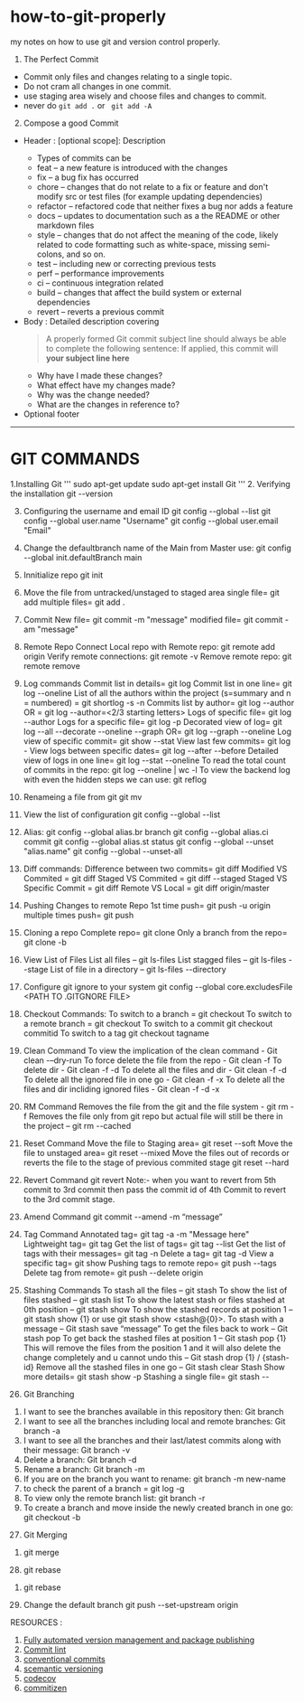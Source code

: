 # how-to-git-properly
my notes on how to use git and version control properly.

1. The Perfect Commit
  - Commit only files and changes relating to a single topic.
  - Do not cram all changes in one commit. 
  - use staging area wisely and choose files and changes to commit. 
  - never do ```git add .``` or ``` git add -A```
  
2. Compose a good Commit 
  - Header : <type>[optional scope]: Description
    - Types of commits can be
    - feat – a new feature is introduced with the changes
    - fix – a bug fix has occurred
    - chore – changes that do not relate to a fix or feature and don't modify src or test files (for example updating dependencies)
    - refactor – refactored code that neither fixes a bug nor adds a feature
    - docs – updates to documentation such as a the README or other markdown files
    - style – changes that do not affect the meaning of the code, likely related to code formatting such as white-space, missing semi-colons, and so on.
    - test – including new or correcting previous tests
    - perf – performance improvements
    - ci – continuous integration related
    - build – changes that affect the build system or external dependencies
    - revert – reverts a previous commit
  - Body : Detailed description covering
    >A properly formed Git commit subject line should always be able to complete the following sentence: If applied, this commit will **your subject line here**
    - Why have I made these changes?
    - What effect have my changes made?
    - Why was the change needed?
    - What are the changes in reference to?
  - Optional footer
  
---

# GIT COMMANDS
  
1.Installing Git
  '''
  sudo apt-get update
  sudo apt-get install Git
  '''
2. Verifying the installation
  git --version

3. Configuring the username and email ID
  git config --global --list
  git config --global user.name "Username"
  git config --global user.email "Email"

4. Change the defaultbranch name of the Main from Master use:
  git config --global init.defaultBranch main

5. Innitialize repo
  git init

6. Move the file from untracked/unstaged to staged area
  single file= git add <file name>
  multiple files=  git add .

7. Commit 
  New file= git commit -m "message"
  modified file= git commit -am "message"

8. Remote Repo
  Connect Local repo with Remote repo: git remote add origin <repo url>
  Verify remote connections: git remote -v
  Remove remote repo: git remote remove <name of the remote repo>

9. Log commands
  Commit list in details= git log
  Commit list in one line= git log --oneline
  List of all the authors within the project (s=summary and n = numbered) = git shortlog -s -n
  Commits list by author= git log --author <Author Name>
  OR = git log --author=<2/3 starting letters>
  Logs of specific file= git log --author <Author Name> <filename>
  Logs for a specific file= git log -p <fileName>
  Decorated view of log= git log --all --decorate --oneline --graph
  OR= git log --graph --oneline
  Log view of specific commit= git show <comitid> --stat
  View last few commits= git log -<no of commits you want to view>
  View logs between specific dates= git log --after <date> --before <date>
  Detailed view of logs in one line= git log --stat --oneline
  To read the total count of commits in the repo: git log --oneline | wc -l
  To view the backend log with even the hidden steps we can use: git reflog

10. Renameing a file from git
  git mv <old name> <new name>

11. View the list of configuration
  git config --global --list

12. Alias:
  git config --global alias.br branch
  git config --global alias.ci commit
  git config --global alias.st status
  git config --global --unset "alias.name"
  git config --global --unset-all

13. Diff commands:
  Difference between two commits= git diff <old commit> <new commit>
  Modified VS Commited = git diff <filename>
  Staged VS Commited = git diff --staged <Filename>
  Staged VS Specific Commit = git diff <commit ID>
  Remote VS Local = git diff origin/master

14. Pushing Changes to remote Repo
  1st time push= git push -u origin <remote branch>
  multiple times push= git push

15. Cloning a repo
  Complete repo= git clone <URL of the repo>
  Only a branch from the repo= git clone -b <Branch name><Repository URL>

16. View List of Files
  List all files – git ls-files
  List stagged files – git ls-files --stage
  List of file in a directory – git ls-files --directory <dir name>

17. Configure git ignore to your system
  git config --global core.excludesFile <PATH TO .GITGNORE FILE>

18. Checkout Commands:
  To switch to a branch = git checkout <branchname>
  To switch to a remote branch = git checkout <remotebranch>
  To switch to a commit git checkout commitid
  To switch to a tag git checkout tagname


19. Clean Command
 To view the implication of the clean command - Git clean -–dry-run
 To force delete the file from the repo - Git clean -f
 To delete dir - Git clean -f -d
 To delete all the files and dir - Git clean -f -d
 To delete all the ignored file in one go - Git clean -f -x
 To delete all the files and dir incliding ignored files - Git clean -f -d -x

20. RM Command
 Removes the file from the git and the file system - git rm -f <filename>
 Removes the file only from git repo but actual file will still be there in the project – git rm --cached <filename>

21. Reset Command
 Move the file to Staging area= git reset --soft <commit-id> 
 Move the file to unstaged area= git reset --mixed <commit-id> 
 Move the files out of records or reverts the file to the stage of previous commited stage git reset --hard <commit-id>

22. Revert Command
 git revert <commitID>
 Note:- when you want to revert from 5th commit to 3rd commit then pass the commit id of 4th Commit to revert to the 3rd commit stage.

23. Amend Command
 git commit --amend -m “message”

24. Tag Command
 Annotated tag= git tag -a <tagname> <commit-id> -m "Message here"
 Lightweight tag= git tag <tag name> <commit-id>
 Get the list of tags= git tag --list
 Get the list of tags with their messages= git tag -n
 Delete a tag= git tag -d <tagname>
 View a specific tag= git show <tagname> 
 Pushing tags to remote repo= git push --tags
 Delete tag from remote= git push --delete origin <tagname>

25. Stashing Commands
 To stash all the files – git stash
 To show the list of files stashed – git stash list
 To show the latest stash or files stashed at 0th position – git stash show
 To show the stashed records at position 1 – git stash show {1} or use git stash show <stash@{0}>.
 To stash with a message – Git stash save “message”
 To get the files back to work – Git stash pop
 To get back the stashed files at position 1 – Git stash pop {1}
 This will remove the files from the position 1 and it will also delete the change completely and u cannot undo this – Git stash drop {1} / {stash-id}
 Remove all the stashed files in one go – Git stash clear
 Stash Show more details= git stash show -p
 Stashing a single file= git stash -- <filename>

26. Git Branching
1)	I want to see the branches available in this repository then: Git branch
2)	I want to see all the branches including local and remote branches: Git branch -a
3)	I want to see all the branches and their last/latest commits along with their message: Git branch -v
4)	Delete a branch: Git branch <branchname> -d 
5)	Rename a branch: Git branch -m  <oldName> <newName>
6)	If you are on the branch you want to rename: git branch -m new-name
7) to check the parent of a branch = git log -g <branch name>
8) To view only the remote branch list: git branch -r
9) To create a branch and move inside the newly created branch in one go: git checkout -b <branch name>

27. Git Merging
1) git merge

28. git rebase
1) git rebase

29. Change the default branch
git push --set-upstream origin <branchname>

RESOURCES :
  1. [Fully automated version management and package publishing](https://github.com/semantic-release/semantic-release)
  2. [Commit lint](https://github.com/conventional-changelog/commitlint)
  3. [conventional commits](https://www.conventionalcommits.org/en/v1.0.0/)
  4. [scemantic versioning](https://semver.org/)
  5. [codecov](https://about.codecov.io/)
  6. [commitizen](https://github.com/commitizen/cz-cli)
